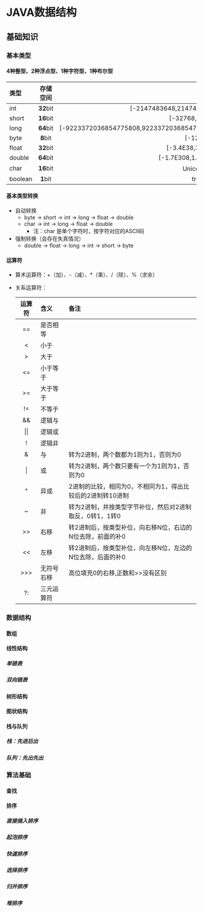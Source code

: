 # JAVA数据结构
## 基础知识
### 基本类型
#### 4种整型、2种浮点型、1种字符型、1种布尔型

|类型|存储空间|范围|
|:----|:----:|----:|
|int|**32**bit|[-2147483648,2147483647]|
|short|**16**bit|[-32768,32767]|
|long|**64**bit|[-9223372036854775808,9223372036854775807]|
|byte|**8**bit|[-128,127]|
|float|**32**bit|[-3.4E38,3.4E38]|
|double|**64**bit|[-1.7E308,1.7E308]|
|char|**16**bit|Unicode字符|
|boolean|**1**bit|true,false|

#### 基本类型转换
- 自动转换
    - byte &rarr; short &rarr; int &rarr; long &rarr; float &rarr; double
    - char &rarr; int &rarr; long &rarr; float &rarr; double
        - 注：char 是单个字符时，按字符对应的ASCII码
- 强制转换（会存在失真情况）
    - double &rarr; float &rarr; long &rarr; int &rarr; short &rarr; byte

#### 运算符
- 算术运算符：+（加）、-（减）、*（乘）、/（除）、%（求余）
- 关系运算符：

    |运算符|含义|备注|
    |:----:|:----|:----|
    |==|是否相等||
    |<|小于||
    |&gt;|大于||
    |<=|小于等于||
    |&gt;=|大于等于||
    |!=|不等于||
    |&&|逻辑与||
    |\|\||逻辑或||
    |！|逻辑非||
    |&|与|转为2进制，两个数都为1则为1，否则为0|
    |\||或|转为2进制，两个数只要有一个为1则为1，否则为0|
    |^|异或|2进制的比较，相同为0，不相同为1，得出比较后的2进制转10进制|
    |~|非|转为2进制，并按类型字节补位，然后对2进制取反，0转1，1转0|
    |&gt;&gt;|右移|转2进制后，按类型补位，向右移N位，右边的N位去除，前面的补0|
    |<<|左移|转2进制后，按类型补位，向左移N位，左边的N位去除，后面的补0|
    |&gt;&gt;&gt;|无符号右移|高位填充0的右移,正数和>>没有区别|
    |?:|三元运算符||

### 数据结构
#### 数组
#### 线性结构
##### 单链表
##### 双向链表
#### 树形结构
#### 图状结构
#### 栈与队列
##### 栈：先进后出
##### 队列：先出先出
### 算法基础
#### 查找
#### 排序
##### 直接插入排序
##### 起泡排序
##### 快速排序
##### 选择排序
##### 归并排序
##### 堆排序

